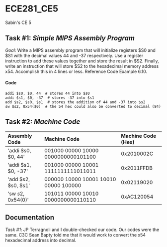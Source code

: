 ECE281_CE5
==========

Sabin's CE 5

## Task #1: *Simple MIPS Assembly Program*

*Goal*:  Write a MIPS assembly program that will initialize registers $S0 and $S1 with the decimal values 44 and -37 respectively.  Use a register instruction to add these values together and store the result in $S2.  Finally, write an instruction that will store $S2 to the hexadecimal memory address x54.  Accomplish this in 4 lines or less.  Reference Code Example 6.10.

#### Code
```
addi $s0, $0, 44  # stores 44 into $s0
addi $s1, $0, -37  # stores -37 into $s1
add $s2, $s0, $s1  # stores the addition of 44 and -37 into $s2
sw $s2, 0x54($0)  # the 54 hex could also be converted to decimal (84)
```


## Task #2: *Machine Code*

| Assembly Code | Machine Code | Machine Code (Hex) |
|:--------------|:-------------|:-------------------|
| 'addi $s0, $0, 44' | 001000 00000 10000 0000000000101100 | 0x2010002C |
| 'addi $s1, $0, -37' | 001000 00000 10001 1111111111011011 | 0x2011FFDB |
| 'add $s2, $s0, $s1' | 000000 10000 10001 10010 00000 100000 | 0x02119020 |
| 'sw $s2, 0x54($0)' | 101011 00000 10010 0000000000110110 | 0xAC120054 |

## Documentation
*Task #1*: JP Terragnoli and I double-checked our code.  Our codes were the same.  C3C Sean Bapty told me that it would work to convert the x54 hexadecimal address into decimal.

